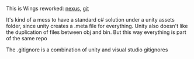 This is Wings reworked: [nexus](https://www.nexusmods.com/bladeandsorcery/mods/6144), [git](https://github.com/sjankowskim/wings)

It's kind of a mess to have a standard c# solution under a unity assets folder, since unity creates a .meta file for everything.  Unity also doesn't like the duplication of files between obj and bin.  But this way everything is part of the same repo

The .gitignore is a combination of unity and visual studio gitignores